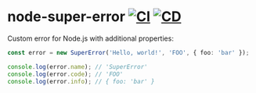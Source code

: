 # node-super-error [![CI](https://github.com/andrewscwei/node-super-error/workflows/CI/badge.svg)](https://github.com/andrewscwei/node-super-error/actions?query=workflow%3ACI) [![CD](https://github.com/andrewscwei/node-super-error/workflows/CD/badge.svg)](https://github.com/andrewscwei/node-super-error/actions?query=workflow%3ACD)

Custom error for Node.js with additional properties:

```ts
const error = new SuperError('Hello, world!', 'FOO', { foo: 'bar' });

console.log(error.name); // 'SuperError'
console.log(error.code); // 'FOO'
console.log(error.info); // { foo: 'bar' }
```
